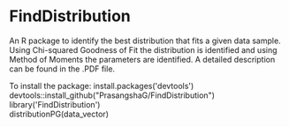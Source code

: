 # FindDistribution
An R package to identify the best distribution that fits a given data sample. Using Chi-squared Goodness of Fit the distribution is identified 
and using Method of Moments the parameters are identified. A detailed description can be found in the .PDF file. 

To install the package:
install.packages('devtools')               
devtools::install_github("PrasangshaG/FindDistribution")            
library('FindDistribution')            
distributionPG(data_vector)

